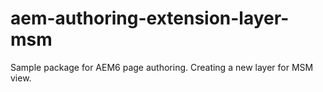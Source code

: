aem-authoring-extension-layer-msm
=================================

Sample package for AEM6 page authoring. Creating a new layer for MSM view.
